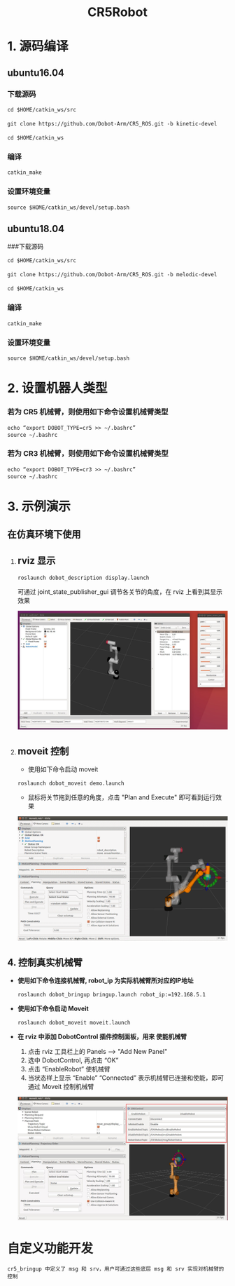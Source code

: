 # <center>CR5Robot</center>

# 1. 源码编译
## ubuntu16.04
### 下载源码
```
cd $HOME/catkin_ws/src

git clone https://github.com/Dobot-Arm/CR5_ROS.git -b kinetic-devel

cd $HOME/catkin_ws
```
### 编译
```
catkin_make
```
### 设置环境变量
```
source $HOME/catkin_ws/devel/setup.bash
```

## ubuntu18.04
###下载源码
```
cd $HOME/catkin_ws/src

git clone https://github.com/Dobot-Arm/CR5_ROS.git -b melodic-devel

cd $HOME/catkin_ws
```
### 编译
```
catkin_make
```
### 设置环境变量
```
source $HOME/catkin_ws/devel/setup.bash
```

# 2. 设置机器人类型
### 若为 CR5 机械臂，则使用如下命令设置机械臂类型
```
echo “export DOBOT_TYPE=cr5 >> ~/.bashrc”
source ~/.bashrc
```
### 若为 CR3 机械臂，则使用如下命令设置机械臂类型
```
echo “export DOBOT_TYPE=cr3 >> ~/.bashrc”
source ~/.bashrc
```

# 3. 示例演示

## 在仿真环境下使用

1. ## rviz 显示

    ```
    roslaunch dobot_description display.launch
    ```

    可通过 joint_state_publisher_gui 调节各关节的角度，在 rviz 上看到其显示效果

    ![rviz显示](./rviz.jpg)


2. ## moveit 控制
    * 使用如下命令启动 moveit
    ```
    roslaunch dobot_moveit demo.launch
    ```
    * 鼠标将关节拖到任意的角度，点击 "Plan and Execute" 即可看到运行效果

    ![moveit显示](./moveit.gif)


## 4. 控制真实机械臂

* **使用如下命令连接机械臂, robot_ip 为实际机械臂所对应的IP地址**
    ```
    roslaunch dobot_bringup bringup.launch robot_ip:=192.168.5.1
    ```

* **使用如下命令启动 Moveit**
    ```
    roslaunch dobot_moveit moveit.launch
    ```

* **在 rviz 中添加 DobotControl 插件控制面板，用来 使能机械臂**
    1. 点击 rviz 工具栏上的 Panels --> "Add New Panel"
    2. 选中 DobotControl, 再点击 “OK”
    3. 点击 “EnableRobot” 使机械臂
    4. 当状态样上显示 “Enable” “Connected” 表示机械臂已连接和使能，即可通过 Moveit 控制机械臂

    ![DobotControl](./cr5control.jpg)


# 自定义功能开发

    cr5_bringup 中定义了 msg 和 srv，用户可通过这些底层 msg 和 srv 实现对机械臂的控制